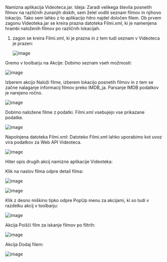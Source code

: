 Namizna aplikacija Videoteca.jar.
Ideja: Zaradi velikega števila posnetih filmov na različnih zunanjih diskih, sem želel voditi seznam filmov in njihovo lokacijo. Tako sem lahko z to aplikacijo hitro najdel določen filem.
Ob prvem zagonu Videoteka.jar se kreira prazna datoteka Filmi.xml, ki je namenjena hrambi naloženih filmov po različnih lokacijah.

1. zagon se kreira Filmi.xml, ki je prazna in z tem tudi seznam v Videoteca je prazen:

   ![image](https://github.com/damko81/JavaVideoteka/assets/162964541/5c6c5840-a733-4b15-9b1e-91c2dead0c38)

Gremo v toolbarju na Akcije:
Dobimo seznam vseh možmosti:

![image](https://github.com/damko81/JavaVideoteka/assets/162964541/8fad1188-5744-4038-8724-ef7dd9a0f7f4)

Izberem akcijo Naloži filme, izberem lokacijo posnetih filmov in z tem se začne nalaganje informacij filmov preko IMDB_ja.
Parsanje IMDB podatkov je narejeno ročno.

![image](https://github.com/damko81/JavaVideoteka/assets/162964541/4bd2d24f-5fe9-45dd-9935-dbe61f58af99)

Dobimo naložene filme z podatki. Filmi.xml vsebujejo vse prikazane podatke.

![image](https://github.com/damko81/JavaVideoteka/assets/162964541/b7b13f43-04d4-4a20-bc41-27be5b5a8a11)

Napolnjena datoteka Filmi.xml:
Datoteko Filmi.xml lahko uporabimo kot uvoz vira podatkov za Web API Videoteca.

![image](https://github.com/damko81/JavaVideoteka/assets/162964541/4abdb8aa-6f38-4f4a-bb0e-6fceee973428)

Hiter opis drugih akcij namizne aplikacije Videoteka:

Klik na naslov filma odpre detail filma:

![image](https://github.com/damko81/JavaVideoteka/assets/162964541/1f611cc9-d151-4f13-bf67-9fa939eb021b)

![image](https://github.com/damko81/JavaVideoteka/assets/162964541/3509c19a-45ba-4db2-be86-b67886257be7)

Klik z desno miškino tipko odpre PopUp menu za akcijami, ki so tudi v razdelku akcij v toolbarju:

![image](https://github.com/damko81/JavaVideoteka/assets/162964541/ea598e6a-35ac-4dd2-89e1-c77a259fdac6)

Akcija Poišči film za iskanje filmov po filtrih:

![image](https://github.com/damko81/JavaVideoteka/assets/162964541/2986c35d-c656-48ec-a505-785921c7b8f3)

Akcija Dodaj filem:

![image](https://github.com/damko81/JavaVideoteka/assets/162964541/eb4c63f8-510a-4d24-b862-11a5b452ad45)



